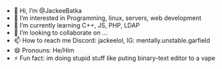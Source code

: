 - 👋 Hi, I’m @JackeeBatka
- 👀 I’m interested in Programming, linux, servers, web development
- 🌱 I’m currently learning C++, JS, PHP, LDAP
- 💞️ I’m looking to collaborate on ...
- 📫 How to reach me Discord: jackeelol, IG: mentally.unstable.garfield
- 😄 Pronouns: He/Him
- ⚡ Fun fact: im doing stupid stuff like puting binary-text editor to a vape

<!---
JackeeBatka/JackeeBatka is a ✨ special ✨ repository because its `README.md` (this file) appears on your GitHub profile.
You can click the Preview link to take a look at your changes.
--->
